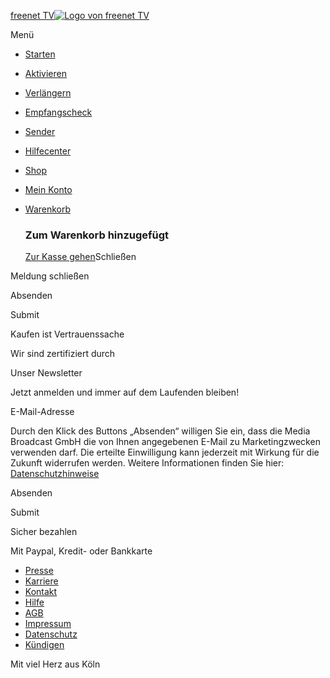 [freenet TV![Logo von freenet TV](/img/ftv-logo.svg)](https://www.freenet.tv/ "Gehe zur Startseite")

Menü

* [Starten](https://www.freenet.tv/starten "Starten mit freenet TV")
* [Aktivieren](https://www.freenet.tv/aktivieren "freenet TV aktivieren")
* [Verlängern](https://www.freenet.tv/verlaengern "freenet TV verlängern")
* [Empfangscheck](https://www.freenet.tv/empfangscheck "Machen Sie einen Empfangscheck")
* [Sender](https://www.freenet.tv/sender "Alle Sender bei freenet TV")
* [Hilfecenter](https://www.freenet.tv/hilfe "Gehe zu den Hilfeseiten von freenet TV")
* [Shop](https://www.freenet.tv/shop "Gehe zum Online-Shop von freenet TV")

* [Mein Konto](https://www.freenet.tv/meinkonto "Registrieren oder Anmelden")
* [Warenkorb](https://www.freenet.tv/shop "Gehe zum Shop")
    
    ### Zum Warenkorb hinzugefügt
    
    [Zur Kasse gehen](https://www.freenet.tv/warenkorb "Gehe zur Kasse")Schließen
    

Meldung schließen

Absenden

Submit

Kaufen ist Vertrauenssache

Wir sind zertifiziert durch

Unser Newsletter

Jetzt anmelden und immer auf dem Laufenden bleiben!

E-Mail-Adresse

Durch den Klick des Buttons „Absenden“ willigen Sie ein, dass die Media Broadcast GmbH die von Ihnen angegebenen E-Mail zu Marketingzwecken verwenden darf. Die erteilte Einwilligung kann jederzeit mit Wirkung für die Zukunft widerrufen werden. Weitere Informationen finden Sie hier: [Datenschutzhinweise](https://www.freenet.tv/datenschutzhinweise "Gehe zu den Datenschutzhinweisen")

Absenden

Submit

Sicher bezahlen

Mit Paypal, Kredit- oder Bankkarte

* [Presse](https://www.freenet-group.de/presse/index.html "Gehe zu „ Presse “")
* [Karriere](https://www.media-broadcast.com/karriere/ "Gehe zu „Karriere“")
* [Kontakt](https://www.freenet.tv/kontakt "Gehe zu „Kontakt“")
* [Hilfe](https://www.freenet.tv/hilfe "Gehe zu „Hilfe“")
* [AGB](https://www.freenet.tv/agb "Gehe zu „AGB“")
* [Impressum](https://www.freenet.tv/impressum "Gehe zu „Impressum“")
* [Datenschutz](https://www.freenet.tv/datenschutzhinweise "Gehe zu „Datenschutz“")
* [Kündigen](https://www.freenet.tv/kuendigen "Gehe zu „Kündigen“")

Mit viel Herz aus Köln
